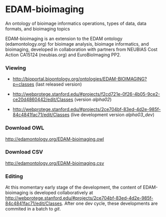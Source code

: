 # EDAM-bioimaging

An ontology of bioimage informatics operations, types of data, data formats, and bioimaging topics


EDAM-bioimaging is an extension to the EDAM ontology (edamontology.org) for bioimage analysis, bioimage informatics, and bioimaging, developed in collaboration with partners from NEUBIAS Cost Action CA15124 (neubias.org) and EuroBioImaging PP2.


### Viewing

 * http://bioportal.bioontology.org/ontologies/EDAM-BIOIMAGING?p=classes (last released version)
 
 * http://webprotege.stanford.edu/#projects/f2cd721e-0f26-4b05-9ce2-ce20d4860442/edit/Classes (version _alpha02_)
 
 * http://webprotege.stanford.edu/#projects/2ce704bf-83ed-4d2e-985f-84c4841fac71/edit/Classes (live development version *alpha03_dev*)
 
 
 
 
### Download OWL

http://edamontology.org/EDAM-bioimaging.owl


### Download CSV

http://edamontology.org/EDAM-bioimaging.csv




### Editing

At this momentary early stage of the development, the content of EDAM-bioimaging is developed collaboratively at http://webprotege.stanford.edu/#projects/2ce704bf-83ed-4d2e-985f-84c4841fac71/edit/Classes. After one dev cycle, these developments are commited in a batch to _git_.
